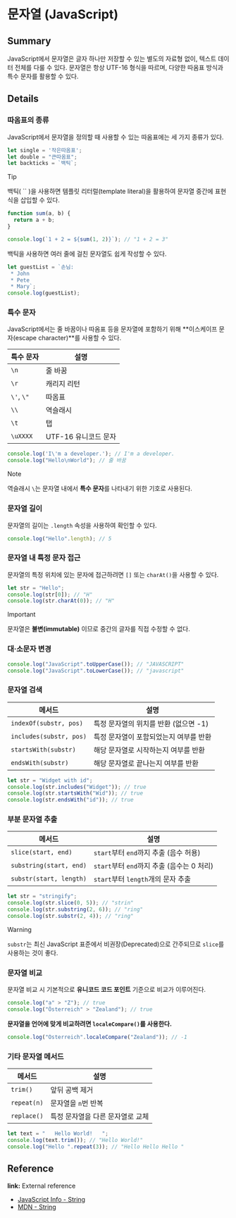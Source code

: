 # 문자열 (JavaScript)

## Summary
JavaScript에서 문자열은 글자 하나만 저장할 수 있는 별도의 자료형 없이, 텍스트 데이터 전체를 다룰 수 있다. 문자열은 항상 UTF-16 형식을 따르며, 다양한 따옴표 방식과 특수 문자를 활용할 수 있다.

## Details

### 따옴표의 종류
JavaScript에서 문자열을 정의할 때 사용할 수 있는 따옴표에는 세 가지 종류가 있다.

```javascript
let single = '작은따옴표';
let double = "큰따옴표";
let backticks = `백틱`;
```

> [!TIP]
> 백틱( `` )을 사용하면 템플릿 리터럴(template literal)을 활용하여 문자열 중간에 표현식을 삽입할 수 있다.

```javascript
function sum(a, b) {
  return a + b;
}

console.log(`1 + 2 = ${sum(1, 2)}`); // "1 + 2 = 3"
```

백틱을 사용하면 여러 줄에 걸친 문자열도 쉽게 작성할 수 있다.

```javascript
let guestList = `손님:
 * John
 * Pete
 * Mary`;
console.log(guestList);
```

### 특수 문자
JavaScript에서는 줄 바꿈이나 따옴표 등을 문자열에 포함하기 위해 **이스케이프 문자(escape character)**를 사용할 수 있다.

| 특수 문자 | 설명 |
|-----------|--------------------------------------|
| `\n` | 줄 바꿈 |
| `\r` | 캐리지 리턴 |
| `\'`, `\"` | 따옴표 |
| `\\` | 역슬래시 |
| `\t` | 탭 |
| `\uXXXX` | UTF-16 유니코드 문자 |

```javascript
console.log('I\'m a developer.'); // I'm a developer.
console.log("Hello\nWorld"); // 줄 바꿈
```

> [!NOTE]
> 역슬래시 `\`는 문자열 내에서 **특수 문자**를 나타내기 위한 기호로 사용된다.

### 문자열 길이
문자열의 길이는 `.length` 속성을 사용하여 확인할 수 있다.

```javascript
console.log("Hello".length); // 5
```

### 문자열 내 특정 문자 접근
문자열의 특정 위치에 있는 문자에 접근하려면 `[]` 또는 `charAt()`을 사용할 수 있다.

```javascript
let str = "Hello";
console.log(str[0]); // "H"
console.log(str.charAt(0)); // "H"
```

> [!IMPORTANT]
> 문자열은 **불변(immutable)** 이므로 중간의 글자를 직접 수정할 수 없다.

### 대·소문자 변경

```javascript
console.log("JavaScript".toUpperCase()); // "JAVASCRIPT"
console.log("JavaScript".toLowerCase()); // "javascript"
```

### 문자열 검색

| 메서드 | 설명 |
|--------|--------------------------------------------------|
| `indexOf(substr, pos)` | 특정 문자열의 위치를 반환 (없으면 -1) |
| `includes(substr, pos)` | 특정 문자열이 포함되었는지 여부를 반환 |
| `startsWith(substr)` | 해당 문자열로 시작하는지 여부를 반환 |
| `endsWith(substr)` | 해당 문자열로 끝나는지 여부를 반환 |

```javascript
let str = "Widget with id";
console.log(str.includes("Widget")); // true
console.log(str.startsWith("Wid")); // true
console.log(str.endsWith("id")); // true
```

### 부분 문자열 추출

| 메서드 | 설명 |
|-------------|---------------------------------------------|
| `slice(start, end)` | `start`부터 `end`까지 추출 (음수 허용) |
| `substring(start, end)` | `start`부터 `end`까지 추출 (음수는 0 처리) |
| `substr(start, length)` | `start`부터 `length`개의 문자 추출 |

```javascript
let str = "stringify";
console.log(str.slice(0, 5)); // "strin"
console.log(str.substring(2, 6)); // "ring"
console.log(str.substr(2, 4)); // "ring"
```

> [!WARNING]
> `substr`는 최신 JavaScript 표준에서 비권장(Deprecated)으로 간주되므로 `slice`를 사용하는 것이 좋다.

### 문자열 비교
문자열 비교 시 기본적으로 **유니코드 코드 포인트** 기준으로 비교가 이루어진다.

```javascript
console.log("a" > "Z"); // true
console.log("Österreich" > "Zealand"); // true
```

**문자열을 언어에 맞게 비교하려면 `localeCompare()`를 사용한다.**

```javascript
console.log("Österreich".localeCompare("Zealand")); // -1
```

### 기타 문자열 메서드

| 메서드 | 설명 |
|-------------|----------------------------------|
| `trim()` | 앞뒤 공백 제거 |
| `repeat(n)` | 문자열을 `n`번 반복 |
| `replace()` | 특정 문자열을 다른 문자열로 교체 |

```javascript
let text = "   Hello World!   ";
console.log(text.trim()); // "Hello World!"
console.log("Hello ".repeat(3)); // "Hello Hello Hello "
```

## Reference

**link:** External reference
- [JavaScript Info - String](https://ko.javascript.info/string)
- [MDN - String](https://developer.mozilla.org/en-US/docs/Web/JavaScript/Reference/Global_Objects/String)
